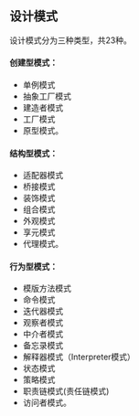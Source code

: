 ## 设计模式
设计模式分为三种类型，共23种。
#### 创建型模式：
- 单例模式
- 抽象工厂模式
- 建造者模式
- 工厂模式
- 原型模式。
#### 结构型模式：
- 适配器模式
- 桥接模式
- 装饰模式
- 组合模式
- 外观模式
- 享元模式
- 代理模式。
#### 行为型模式：
- 模版方法模式
- 命令模式
- 迭代器模式
- 观察者模式
- 中介者模式
- 备忘录模式
- 解释器模式（Interpreter模式）
- 状态模式
- 策略模式
- 职责链模式(责任链模式)
- 访问者模式。
